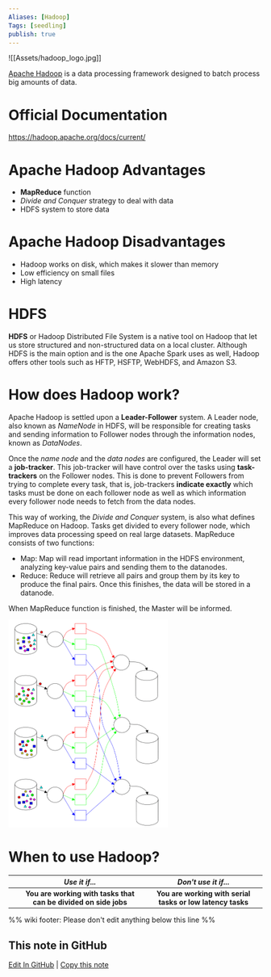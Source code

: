 ```yaml
---
Aliases: [Hadoop]
Tags: [seedling]
publish: true
---
```


![[Assets/hadoop_logo.jpg]]

[Apache Hadoop](https://hadoop.apache.org/) is a data processing framework designed to batch process big amounts of data.

# Official Documentation

https://hadoop.apache.org/docs/current/

# Apache Hadoop Advantages

- **MapReduce** function
- *Divide and Conquer* strategy to deal with data
- HDFS system to store data

# Apache Hadoop Disadvantages

- Hadoop works on disk, which makes it slower than memory
- Low efficiency on small files
- High latency

# HDFS

**HDFS** or Hadoop Distributed File System is a native tool on Hadoop that let us store structured and non-structured data on a local cluster. Although HDFS is the main option and is the one Apache Spark uses as well, Hadoop offers other tools such as HFTP, HSFTP, WebHDFS, and Amazon S3.


# How does Hadoop work?

Apache Hadoop is settled upon a **Leader-Follower** system. A Leader node, also known as *NameNode* in HDFS, will be responsible for creating tasks and sending information to Follower nodes through the information nodes, known as *DataNodes*. 

Once the *name node* and the *data nodes* are configured, the Leader will set a **job-tracker**. This job-tracker will have control over the tasks using **task-trackers** on the Follower nodes. This is done to prevent Followers from trying to complete every task, that is, job-trackers **indicate exactly** which tasks must be done on each follower node as well as which information every follower node needs to fetch from the data nodes.

This way of working, the *Divide and Conquer* system, is also what defines MapReduce on Hadoop. Tasks get divided to every follower node, which improves data processing speed on real large datasets. MapReduce consists of two functions:

- Map: Map will read important information in the HDFS environment, analyzing key-value pairs and sending them to the datanodes.
- Reduce: Reduce will retrieve all pairs and group them by its key to produce the final pairs. Once this finishes, the data will be stored in a datanode.

When MapReduce function is finished, the Master will be informed.

![](../Assets/mapreduce.png)

# When to use Hadoop?

|   |                        **_Use it if..._**                       |                   **_Don't use it if..._**                  |
|:-:|:---------------------------------------------------------------:|:-----------------------------------------------------------:|
|   | **You are working with tasks that can be divided on side jobs** | **You are working with serial tasks or  low latency tasks** |

%% wiki footer: Please don't edit anything below this line %%

## This note in GitHub

<span class="git-footer">[Edit In GitHub](https://github.dev/data-engineering-community/data-engineering-wiki/blob/main/Tools/Apache%20Hadoop.md "git-hub-edit-note") | [Copy this note](https://raw.githubusercontent.com/data-engineering-community/data-engineering-wiki/main/Tools/Apache%20Hadoop.md "git-hub-copy-note") </span>